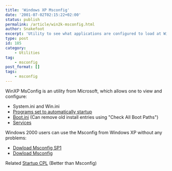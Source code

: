 ```yaml
---
title: 'Windows XP Msconfig'
date: '2001-07-02T02:15:22+02:00'
status: publish
permalink: /article/win2k-msconfig.html
author: Snakefoot
excerpt: 'Utility to see what applications are configured to load at Windows startup.'
type: post
id: 185
category:
    - Utilities
tag:
    - msconfig
post_format: []
tags:
    - msconfig
---
```

WinXP MsConfig is an utility from Microsoft, which allows one to view and configure:

- System.ini and Win.ini
- [Programs set to automatically startup](/article/winnt-startup-order.html)
- [Boot.ini](/article/winnt-boot-ini.html) (Can remove old install entries using "Check All Boot Paths")
- [Services](/article/winnt-services-config.html)
 
 Windows 2000 users can use the Msconfig from Windows XP without any problems:
- [Dowload Msconfig SP1](http://smallvoid.orgfree.com/?file=msconfig_xpsp1.zip)
- [Dowload Msconfig](http://smallvoid.orgfree.com/?file=msconfig_xp.zip)
 
 Related [Startup CPL](/article/windows-startup-order.html#STARTUP_CPL) (Better than Msconfig)